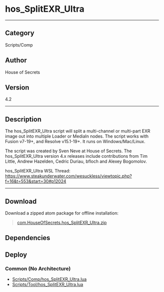 # hos_SplitEXR_Ultra
___

## Category
Scripts/Comp

## Author
House of Secrets

## Version
4.2

___

## Description
<p>The hos_SplitEXR_Ultra script will split a multi-channel or multi-part EXR image out into multiple Loader or MediaIn nodes. The script works with Fusion v7-19+, and Resolve v15.1-19+. It runs on Windows/Mac/Linux.</p>

<p>The script was created by Sven Neve at House of Secrets. The hos_SplitEXR_Ultra version 4.x releases include contributions from Tim Little, Andrew Hazelden, Cedric Duriau, bfloch and Alexey Bogomolov.</p>

<p>hos_SplitEXR_Ultra WSL Thread:<br>
<a href="https://www.steakunderwater.com/wesuckless/viewtopic.php?f=16&t=553&start=30#p12024">https://www.steakunderwater.com/wesuckless/viewtopic.php?f=16&t=553&start=30#p12024</a></p>

___

## Download

Download a zipped atom package for offline installation:
> [com.HouseOfSecrets.hos_SplitEXR_Ultra.zip](https://gitlab.com/WeSuckLess/Reactor/-/archive/master/Reactor-master.zip?path=Atoms/com.HouseOfSecrets.hos_SplitEXR_Ultra)  

## Dependencies

## Deploy

### Common (No Architecture)

<ul>
<li><a href="https://gitlab.com/WeSuckLess/Reactor/-/blob/master/Atoms/com.HouseOfSecrets.hos_SplitEXR_Ultra/Scripts/Comp/hos_SplitEXR_Ultra.lua?ref_type=heads">Scripts/Comp/hos_SplitEXR_Ultra.lua</a></li>
<li><a href="https://gitlab.com/WeSuckLess/Reactor/-/blob/master/Atoms/com.HouseOfSecrets.hos_SplitEXR_Ultra/Scripts/Tool/hos_SplitEXR_Ultra.lua?ref_type=heads">Scripts/Tool/hos_SplitEXR_Ultra.lua</a></li>
</ul>
